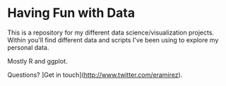 # Having Fun with Data

This is a repository for my different data science/visualization projects. Within you'll find different data and scripts I've been using to explore my personal data. 

Mostly R and ggplot. 

Questions? ]Get in touch](http://www.twitter.com/eramirez).
